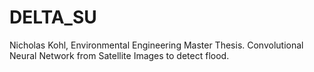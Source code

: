# DELTA_SU
Nicholas Kohl, Environmental Engineering Master Thesis. Convolutional Neural Network from Satellite Images to detect flood.
